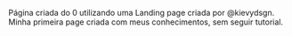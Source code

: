 Página criada do 0 utilizando uma Landing page criada por @kievydsgn.
Minha primeira page criada com meus conhecimentos, sem seguir tutorial.